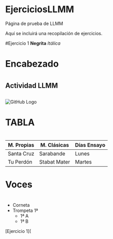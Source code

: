 # EjerciciosLLMM
Página de prueba de LLMM

Aquí se incluirá una recopilación de ejercicios.

#Ejercicio 1
**Negrita**
*Itálica*

# Encabezado <h1> 
  
## Actividad LLMM <h2>
  
 ![GitHub Logo](http://i.stack.imgur.com/e8nZC.gif)

# TABLA <h1>
  
M. Propias  | M. Clásicas    | Días Ensayo
------------ | ------------- | ------------
Santa Cruz | Sarabande | Lunes
Tu Perdón | Stabat Mater | Martes


# Voces <h1>
  * Corneta
* Trompeta 1ª
  * 1ª A
  * 1ª B

[Ejercicio 1](
